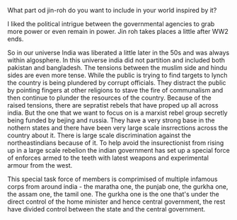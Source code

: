 
What part od jin-roh do you want to include in your world inspired by it?

I liked the political intrigue between the governmental agencies to grab more power or even remain in power. Jin roh takes places a little after WW2 ends.

So in our universe India was liberated a little later in the 50s and was always within algosphere. In this universe india did not partition and included both pakistan and bangladesh. The tensions between the muslim side and hindu sides are even more tense. While the public is trying to find targets to lynch the country is being plundered by corrupt officials. They distract the public by pointing fingers at other religions to stave the fire of communalism and then continue to plunder the resources of the country. Because of the raised tensions, there are sepratist rebels that have proped up all across india. But the one that we want to focus on is a marxist rebel group secretly being funded by bejing and russia. They have a very strong base in the nothern states and there have been very large scale insrrections across the country about it. There is large scale discrimination against the northeastindians because of it. To help avoid the insurectionist from rising up in a large scale rebelion the indian government has set up a special force of enforces armed to the teeth with latest weapons and experimental armour from the west. 

This special task force of members is comprimised of multiple infamous corps from around india - the maratha one, the punjab one, the gurkha one, the assam one, the tamil one.
The gurkha one is the one that's under the direct control of the home minister and hence central government, the rest have divided control between the state and the central government.